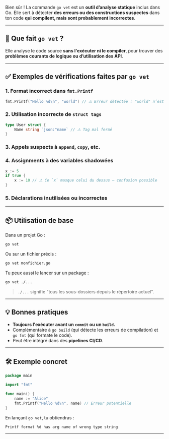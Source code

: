 Bien sûr ! La commande `go vet` est un **outil d’analyse statique** inclus dans Go. Elle sert à détecter **des erreurs ou des constructions suspectes** dans ton code **qui compilent, mais sont probablement incorrectes**.

---

## 🧐 Que fait `go vet` ?

Elle analyse le code source **sans l'exécuter ni le compiler**, pour trouver des **problèmes courants de logique ou d’utilisation des API**.

---

## ✅ Exemples de vérifications faites par `go vet`

### 1. **Format incorrect dans `fmt.Printf`**

```go
fmt.Printf("Hello %d\n", "world") // ⚠ Erreur détectée : "world" n’est pas un entier
```

### 2. **Utilisation incorrecte de `struct tags`**

```go
type User struct {
    Name string `json:"name` // ⚠ Tag mal fermé
}
```

### 3. **Appels suspects à `append`, `copy`, etc.**

### 4. **Assignments à des variables shadowées**

```go
x := 5
if true {
    x := 10 // ⚠ Ce `x` masque celui du dessus — confusion possible
}
```

### 5. **Déclarations inutilisées ou incorrectes**

---

## 📦 Utilisation de base

Dans un projet Go :

```bash
go vet
```

Ou sur un fichier précis :

```bash
go vet monfichier.go
```

Tu peux aussi le lancer sur un package :

```bash
go vet ./...
```

> `./...` signifie "tous les sous-dossiers depuis le répertoire actuel".

---

## 💡 Bonnes pratiques

* **Toujours l'exécuter avant un `commit` ou un `build`.**
* Complémentaire à `go build` (qui détecte les erreurs de compilation) et `go fmt` (qui formate le code).
* Peut être intégré dans des **pipelines CI/CD**.

---

## 🛠️ Exemple concret

```go
package main

import "fmt"

func main() {
    name := "Alice"
    fmt.Printf("Hello %d\n", name) // Erreur potentielle
}
```

En lançant `go vet`, tu obtiendras :

```
Printf format %d has arg name of wrong type string
```

---


